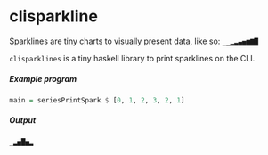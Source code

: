 # clisparkline

Sparklines are tiny charts to visually present data, like so: `_▁▂▃▄▅▆▇█`

`clisparklines` is a tiny haskell library to print sparklines on the CLI.

##### Example program

```hs
main = seriesPrintSpark $ [0, 1, 2, 3, 2, 1]
```

##### Output

```
_▂▅█▅▂
```

